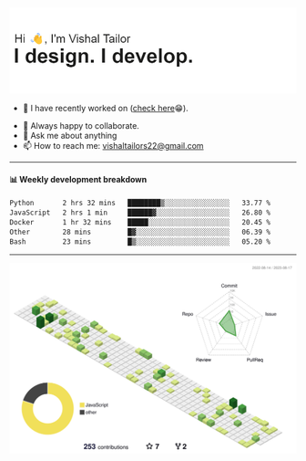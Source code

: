 ![Hi, I'm Vishal Tailor. I design. I develop.](https://github.com/vishaltailors/vishaltailors/blob/main/header.png?raw=true)

- 🔭 I have recently worked on ([check here](https://vishaltailor.com)😁).
<!-- - 🎦 Currently watching: JavaScript: The Hard Parts By Will Sentance. -->
- 👯 Always happy to collaborate.
- 💬 Ask me about anything
- 📫 How to reach me: <a href="mailto:vishaltailors22@gmail.com">vishaltailors22@gmail.com</a>

<hr /> 
<h4>📊 Weekly development breakdown</h4>
<!--START_SECTION:waka-->

```txt
Python       2 hrs 32 mins   ████████▒░░░░░░░░░░░░░░░░   33.77 %
JavaScript   2 hrs 1 min     ██████▓░░░░░░░░░░░░░░░░░░   26.80 %
Docker       1 hr 32 mins    █████░░░░░░░░░░░░░░░░░░░░   20.45 %
Other        28 mins         █▓░░░░░░░░░░░░░░░░░░░░░░░   06.39 %
Bash         23 mins         █▒░░░░░░░░░░░░░░░░░░░░░░░   05.20 %
```

<!--END_SECTION:waka-->
<hr /> 

![](./profile-3d-contrib/profile-green-animate.svg)
